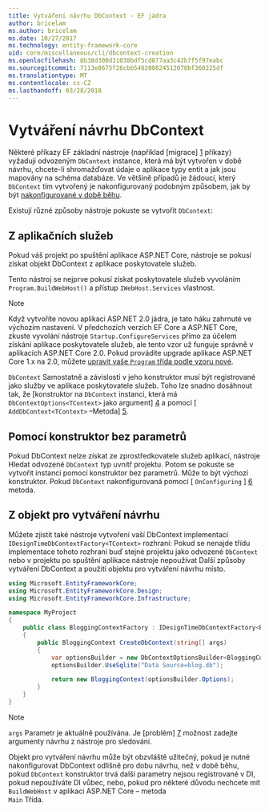 ```yaml
---
title: Vytváření návrhu DbContext - EF jádra
author: bricelam
ms.author: bricelam
ms.date: 10/27/2017
ms.technology: entity-framework-core
uid: core/miscellaneous/cli/dbcontext-creation
ms.openlocfilehash: 8b38d300d31038bdf5cd877aa3c42b7f5f97eabc
ms.sourcegitcommit: 7113e8675f26cbb546200824512078bf360225df
ms.translationtype: MT
ms.contentlocale: cs-CZ
ms.lasthandoff: 03/28/2018
---
```

<a name="design-time-dbcontext-creation"></a>Vytváření návrhu DbContext
==============================
Některé příkazy EF základní nástroje (například [migrace] [ 1] příkazy) vyžadují odvozeným `DbContext` instance, která má být vytvořen v době návrhu, chcete-li shromažďovat údaje o aplikace typy entit a jak jsou mapovány na schéma databáze. Ve většině případů je žádoucí, který `DbContext` tím vytvořený je nakonfigurovaný podobným způsobem, jak by být [nakonfigurované v době běhu][2].

Existují různé způsoby nástroje pokuste se vytvořit `DbContext`:

<a name="from-application-services"></a>Z aplikačních služeb
-------------------------
Pokud váš projekt po spuštění aplikace ASP.NET Core, nástroje se pokusí získat objekt DbContext z aplikace poskytovatele služeb.

Tento nástroj se nejprve pokusí získat poskytovatele služeb vyvoláním `Program.BuildWebHost()` a přístup `IWebHost.Services` vlastnost.

> [!NOTE]
> Když vytvoříte novou aplikaci ASP.NET 2.0 jádra, je tato háku zahrnuté ve výchozím nastavení. V předchozích verzích EF Core a ASP.NET Core, zkuste vyvolání nástroje `Startup.ConfigureServices` přímo za účelem získání aplikace poskytovatele služeb, ale tento vzor už funguje správně v aplikacích ASP.NET Core 2.0. Pokud provádíte upgrade aplikace ASP.NET Core 1.x na 2.0, můžete [upravit vaše `Program` třída podle vzoru nové][3].

`DbContext` Samostatně a závislostí v jeho konstruktor musí být registrované jako služby ve aplikace poskytovatele služeb. Toho lze snadno dosáhnout tak, že [konstruktor na `DbContext` instanci, která má `DbContextOptions<TContext>` jako argument] [ 4] a pomocí [ `AddDbContext<TContext>` –Metoda] [5].

<a name="using-a-constructor-with-no-parameters"></a>Pomocí konstruktor bez parametrů
--------------------------------------
Pokud DbContext nelze získat ze zprostředkovatele služeb aplikací, nástroje Hledat odvozené `DbContext` typ uvnitř projektu. Potom se pokuste se vytvořit instanci pomocí konstruktor bez parametrů. Může to být výchozí konstruktor. Pokud `DbContext` nakonfigurovaná pomocí [ `OnConfiguring` ] [ 6] metoda.

<a name="from-a-design-time-factory"></a>Z objekt pro vytváření návrhu
--------------------------
Můžete zjistit také nástroje vytvoření vaší DbContext implementací `IDesignTimeDbContextFactory<TContext>` rozhraní: Pokud se nenajde třídu implementace tohoto rozhraní buď stejné projektu jako odvozené `DbContext` nebo v projektu po spuštění aplikace nástroje nepoužívat Další způsoby vytváření DbContext a použití objektu pro vytváření návrhu místo.

``` csharp
using Microsoft.EntityFrameworkCore;
using Microsoft.EntityFrameworkCore.Design;
using Microsoft.EntityFrameworkCore.Infrastructure;

namespace MyProject
{
    public class BloggingContextFactory : IDesignTimeDbContextFactory<BloggingContext>
    {
        public BloggingContext CreateDbContext(string[] args)
        {
            var optionsBuilder = new DbContextOptionsBuilder<BloggingContext>();
            optionsBuilder.UseSqlite("Data Source=blog.db");

            return new BloggingContext(optionsBuilder.Options);
        }
    }
}
```

> [!NOTE]
> `args` Parametr je aktuálně používána. Je [problém] [ 7] možnost zadejte argumenty návrhu z nástroje pro sledování.

Objekt pro vytváření návrhu může být obzvláště užitečný, pokud je nutné nakonfigurovat DbContext odlišně pro dobu návrhu, než v době běhu, pokud `DbContext` konstruktor trvá další parametry nejsou registrované v DI, pokud nepoužíváte DI vůbec, nebo, pokud pro některé důvodu nechcete mít `BuildWebHost` v aplikaci ASP.NET Core – metoda  
`Main` Třída.

  [1]: xref:core/managing-schemas/migrations/index
  [2]: xref:core/miscellaneous/configuring-dbcontext
  [3]: https://docs.microsoft.com/aspnet/core/migration/1x-to-2x/#update-main-method-in-programcs
  [4]: xref:core/miscellaneous/configuring-dbcontext#constructor-argument
  [5]: xref:core/miscellaneous/configuring-dbcontext#using-dbcontext-with-dependency-injection
  [6]: xref:core/miscellaneous/configuring-dbcontext#onconfiguring
  [7]: https://github.com/aspnet/EntityFrameworkCore/issues/8332
